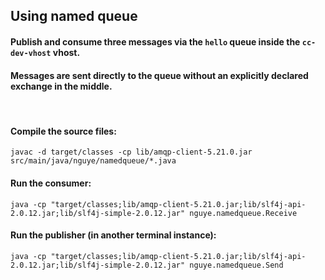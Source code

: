 ## Using named queue

#### Publish and consume three messages via the `hello` queue inside the `cc-dev-vhost` vhost. 
#### Messages are sent directly to the queue without an explicitly declared exchange in the middle.
<br>

#### Compile the source files:
```
javac -d target/classes -cp lib/amqp-client-5.21.0.jar src/main/java/nguye/namedqueue/*.java
```
#### Run the consumer:
```
java -cp "target/classes;lib/amqp-client-5.21.0.jar;lib/slf4j-api-2.0.12.jar;lib/slf4j-simple-2.0.12.jar" nguye.namedqueue.Receive
```
#### Run the publisher (in another terminal instance):
```
java -cp "target/classes;lib/amqp-client-5.21.0.jar;lib/slf4j-api-2.0.12.jar;lib/slf4j-simple-2.0.12.jar" nguye.namedqueue.Send
```